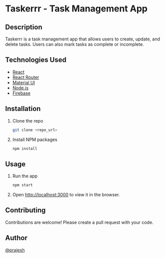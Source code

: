 # Taskerrr - Task Management App

## Description

Taskerrr is a task management app that allows users to create, update, and delete tasks. Users can also mark tasks as complete or incomplete.

## Technologies Used

- [React](https://reactjs.org/)
- [React Router](https://reactrouter.com/)
- [Material UI](https://material-ui.com/)
- [Node.js](https://nodejs.org/en/)
- [Firebase](https://firebase.google.com/)

## Installation

1. Clone the repo

   ```sh
   git clone <repo_url>
    ```

2. Install NPM packages

   ```sh
   npm install
   ```

## Usage

1. Run the app

   ```sh
   npm start
   ```

2. Open [http://localhost:3000](http://localhost:3000) to view it in the browser.

## Contributing

Contributions are welcome! Please create a pull request with your code.

## Author

[@prajesh](https://bit.ly/prajesheleven)
